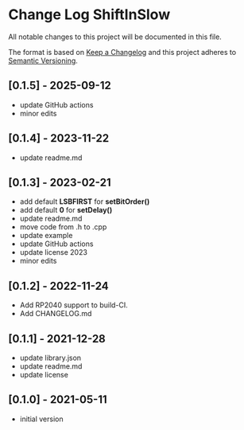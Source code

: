 # Change Log ShiftInSlow

All notable changes to this project will be documented in this file.

The format is based on [Keep a Changelog](http://keepachangelog.com/)
and this project adheres to [Semantic Versioning](http://semver.org/).


## [0.1.5] - 2025-09-12
- update GitHub actions
- minor edits

## [0.1.4] - 2023-11-22
- update readme.md

## [0.1.3] - 2023-02-21
- add default **LSBFIRST** for **setBitOrder()**
- add default **0** for **setDelay()**
- update readme.md
- move code from .h to .cpp
- update example
- update GitHub actions
- update license 2023
- minor edits

## [0.1.2] - 2022-11-24
- Add RP2040 support to build-CI.
- Add CHANGELOG.md

## [0.1.1] - 2021-12-28
- update library.json
- update readme.md
- update license

## [0.1.0] - 2021-05-11
- initial version


